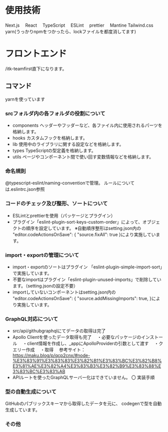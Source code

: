 # 使用技術
Next.js　
React　
TypeScript　
ESLint　
prettier　
Mantine
Tailwind.css
yarn(うっかりnpmをつかったら、lockファイルを都度消してます)

# フロントエンド
/itk-teamfirst直下になります。
## コマンド
yarnを使っています
### srcフォルダ内の各フォルダの役割について
- components
ヘッダーやフッダーなど、各ファイル内に使用されるパーツを格納します。
- hooks
カスタムフックを格納します。
- lib
使用中のライブラリに関する設定などを格納します。
- types
TypeScriptの型定義を格納します。
- utils
ページやコンポーネント間で使い回す変数情報などを格納します。

### 命名規則
@typescript-eslint/naming-conventionで管理。
ルールについては.eslintrc.json参照

### コードのチェック及び整形、ソートについて
- ESLintとprettierを使用（パッケージとプラグイン）
- プラグイン「eslint-plugin-sort-keys-custom-order」によって、オブジェクトの順序を設定しています。
※自動順序整形はsetting.json内の "editor.codeActionsOnSave": {
    "source.fixAll": true
  }により実施しています。

### import・exportの管理について
- import・exportのソートはプラグイン
「eslint-plugin-simple-import-sort」で実施しています。
- 不要なimportはプラグイン「eslint-plugin-unused-imports」で削除しています。（setting.jsonの設定不要）
- importしていないコンポーネントはsetting.json内の "editor.codeActionsOnSave": {
    "source.addMissingImports": true,
  }により実施しています。

### GraphQL対応について
- src/api/githubgraphqlにてデータの取得は完了
- Apollo Clientを使ったデータ取得も完了
　・必要なパッケージのインストール
　・client情報を作成し、_appにApolloProviderの引数として渡す
　・クエリー作成
　・取得 
　参考サイト：
 https://maku.blog/p/qcp2cnx/#node-%E3%83%91%E3%83%83%E3%82%B1%E3%83%BC%E3%82%B8%E3%81%AE%E3%82%A4%E3%83%B3%E3%82%B9%E3%83%88%E3%83%BC%E3%83%AB
- APIルートを使ったGraphQLサーバー化はできていません。
〇 実装手順


### 型の自動生成について
GitHubのパブリックスキーマから取得したデータを元に、
codegenで型を自動生成しています。

### その他